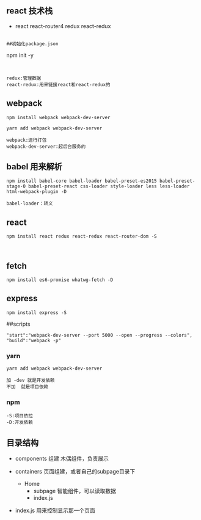 ## react 技术栈
- react react-router4 redux react-redux
```

##初始化package.json
```
npm init -y
```


redux:管理数据
react-redux:用来链接react和react-redux的
```



## webpack

```
npm install webpack webpack-dev-server

yarn add webpack webpack-dev-server

webpack:进行打包
webpack-dev-server:起后台服务的
```

## babel 用来解析

```
npm install babel-core babel-loader babel-preset-es2015 babel-preset-stage-0 babel-preset-react css-loader style-loader less less-loader html-webpack-plugin -D

babel-loader：转义
```

## react
```
npm install react redux react-redux react-router-dom -S



```

## fetch
```
npm install es6-promise whatwg-fetch -D
```

## express
```
npm install express -S
```

##scripts
```
"start":"webpack-dev-server --port 5000 --open --progress --colors",
"build":"webpack -p"
```
### yarn
```
yarn add webpack webpack-dev-server

加 -dev 就是开发依赖
不加  就是项目依赖
```

### npm
```
-S:项目依拉
-D:开发依赖
```

## 目录结构
- components  组建 木偶组件，负责展示
- containers  页面组建，或者自己的subpage目录下
   - Home
     - subpage 智能组件，可以读取数据
     - index.js

- index.js 用来控制显示那一个页面

